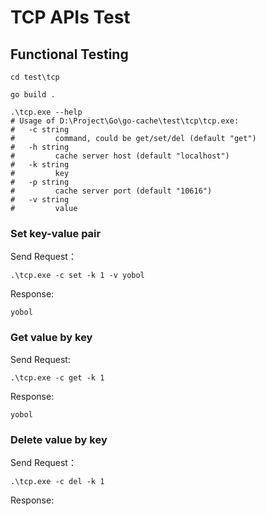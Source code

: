 # TCP APIs Test

## Functional Testing

```shell
cd test\tcp

go build .

.\tcp.exe --help
# Usage of D:\Project\Go\go-cache\test\tcp\tcp.exe:
#   -c string
#         command, could be get/set/del (default "get")
#   -h string
#         cache server host (default "localhost")
#   -k string
#         key
#   -p string
#         cache server port (default "10616")
#   -v string
#         value
```

### Set key-value pair

Send Request：

```Shell
.\tcp.exe -c set -k 1 -v yobol
```

Response:

```
yobol
```

### Get value by key

Send Request:

```shell
.\tcp.exe -c get -k 1
```

Response:

```
yobol
```

### Delete value by key

Send Request：

```shell
.\tcp.exe -c del -k 1
```

Response:

```

```